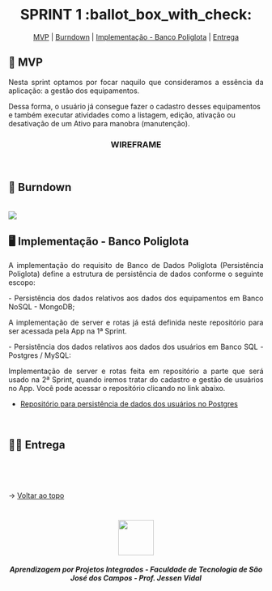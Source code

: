 
<br id="topo">
 
<h1 align="center"> SPRINT 1 :ballot_box_with_check: </h1>

<p align="center">
    <a href="#mvp">MVP</a> | 
    <a href="#burndown">Burndown</a> | 
    <a href="#poliglota">Implementação - Banco Poliglota</a> | 
    <a href="#entrega">Entrega</a> 
</p>

<span id="mvp">
 
## :rocket: MVP 
<p align="justify">Nesta sprint optamos por focar naquilo que consideramos a essência da aplicação: a gestão dos equipamentos.</p>

<p>Dessa forma, o usuário já consegue fazer o cadastro desses equipamentos e também executar atividades como a listagem, edição, ativação ou desativação de um Ativo para manobra (manutenção).</p>
  
<h3 align="center" id="wireframe"> WIREFRAME </h3>
<p align="center">
</p>
</br
  
<span id="burndown">
 
## :pushpin: Burndown
<!--<p align="center"> <img src = "../images/Burndown%201ª%20Sprint.png"></p>-->
<br>

 <img src="https://github.com/peonia-api/API_5_Semestre/blob/main/images/Burndown%201ª%20Sprint.png"/>

 <span id="poliglota">

## 🖥️ Implementação - Banco Poliglota
<p align="justify">A implementação do requisito de Banco de Dados Poliglota (Persistência Poliglota) define a estrutura de persistência de dados conforme o seguinte escopo:</p>

<p align="justify"> - Persistência dos dados relativos aos dados dos equipamentos em Banco NoSQL - MongoDB;</p>

<p align="justify"> A implementação de server e rotas já está definida neste repositório para ser acessada pela App na 1ª Sprint.</p>

<p align="justify"> - Persistência dos dados relativos aos dados dos usuários em Banco SQL - Postgres / MySQL:</p>

<p align="justify"> Implementação de server e rotas feita em repositório a parte que será usado na 2ª Sprint, quando iremos tratar do cadastro e gestão de usuários no App. Você pode acessar o repositório clicando no link abaixo.</p>

- [Repositório para persistência de dados dos usuários no Postgres](https://github.com/RenanVitor/poliglotaMySQL/tree/main)
<br>
  
 <span id="entrega">
 
## 👩‍💻 Entrega
<p align="center">
<br>

</p>
<br>
   
  → [Voltar ao topo](#topo)

<h1 align="center"> <img src = "https://user-images.githubusercontent.com/71477357/161321048-dc637b2e-0314-4e07-b2f9-8cda9f653356.png" height="70"  align="auto">
<h5 align="center"> Aprendizagem por Projetos Integrados - Faculdade de Tecnologia de São José dos Campos - Prof. Jessen Vidal </h5>
